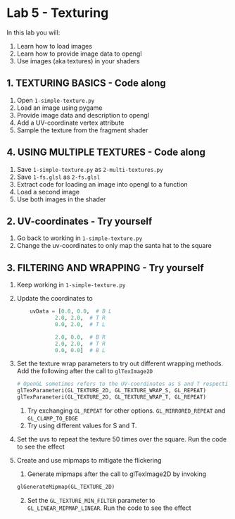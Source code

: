 # Lab 5 - Texturing
In this lab you will:
1. Learn how to load images 
2. Learn how to provide image data to opengl
3. Use images (aka textures) in your shaders

## 1. TEXTURING BASICS - Code along
1. Open `1-simple-texture.py`
2. Load an image using pygame
3. Provide image data and description to opengl
4. Add a UV-coordinate vertex attribute
5. Sample the texture from the fragment shader

## 4. USING MULTIPLE TEXTURES - Code along
1. Save `1-simple-texture.py` as `2-multi-textures.py`
1. Save `1-fs.glsl` as `2-fs.glsl`
2. Extract code for loading an image into opengl to a function
3. Load a second image
4. Use both images in the shader

## 2. UV-coordinates - Try yourself
1. Go back to working in `1-simple-texture.py`
2. Change the uv-coordinates to only map the santa hat to the square

## 3. FILTERING AND WRAPPING - Try yourself
1. Keep working in `1-simple-texture.py`
2. Update the coordinates to 
    ```python
        uvData = [0.0, 0.0,  # B L
                2.0, 2.0,  # T R
                0.0, 2.0,  # T L

                2.0, 0.0,  # B R
                2.0, 2.0,  # T R
                0.0, 0.0]  # B L
    ```
3. Set the texture wrap parameters to try out different wrapping methods. Add the following after the call to `glTexImage2D`
    ```python
    # OpenGL sometimes refers to the UV-coordinates as S and T respectively
    glTexParameteri(GL_TEXTURE_2D, GL_TEXTURE_WRAP_S, GL_REPEAT)
    glTexParameteri(GL_TEXTURE_2D, GL_TEXTURE_WRAP_T, GL_REPEAT)
    ```
    1. Try exchanging `GL_REPEAT` for other options. `GL_MIRRORED_REPEAT` and `GL_CLAMP_TO_EDGE`
    2. Try using different values for S and T.

4. Set the uvs to repeat the texture 50 times over the square. Run the code to see the effect
5. Create and use mipmaps to mitigate the flickering
    1. Generate mipmaps after the call to glTexImage2D by invoking
    ```python
    glGenerateMipmap(GL_TEXTURE_2D)
    ```
    2. Set the `GL_TEXTURE_MIN_FILTER` parameter to `GL_LINEAR_MIPMAP_LINEAR`. Run the code to see the effect
